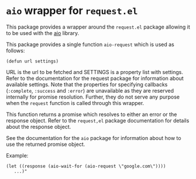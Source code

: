 # `aio` wrapper for `request.el`

This package provides a wrapper around the `request.el` package
allowing it to be used with the
[aio](https://github.com/skeeto/emacs-aio) library.

This package provides a single function `aio-request` which is used as
follows:

    (defun url settings)
URL is the url to be fetched and SETTINGS is a property list with
settings.  Refer to the documentation for the request package for
information about available settings.  Note that the properties
for specifying callbacks (`:complete`, `:success` and `:error`) are
unavailable as they are reserved internally for promise
resolution.  Further, they do not serve any purpose when the
`request` function is called through this wrapper.

This function returns a promise which resolves to either an error
or the response object.  Refer to the `request,el` package
documentation for details about the response object.

See the documentation for the `aio` package for information about
how to use the returned promise object.

Example:

    (let ((response (aio-wait-for (aio-request \"google.com\"))))
       ...)"
